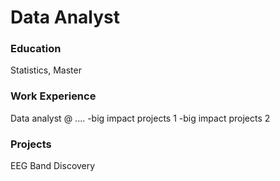 # Data Analyst

### Education
Statistics, Master

### Work Experience
Data analyst @ ....
-big impact projects 1
-big impact projects 2

### Projects
EEG Band Discovery

